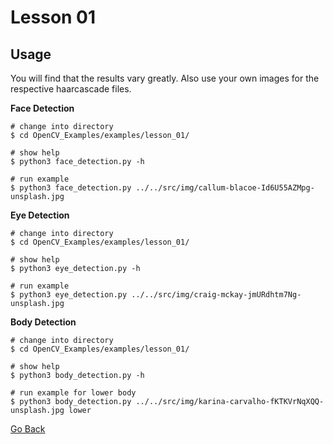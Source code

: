 # Lesson 01

## Usage

You will find that the results vary greatly. Also use your own images for the respective haarcascade files.

**Face Detection**

```shell
# change into directory
$ cd OpenCV_Examples/examples/lesson_01/

# show help
$ python3 face_detection.py -h

# run example
$ python3 face_detection.py ../../src/img/callum-blacoe-Id6U55AZMpg-unsplash.jpg
```

**Eye Detection**

```shell
# change into directory
$ cd OpenCV_Examples/examples/lesson_01/

# show help
$ python3 eye_detection.py -h

# run example
$ python3 eye_detection.py ../../src/img/craig-mckay-jmURdhtm7Ng-unsplash.jpg
```

**Body Detection**

```shell
# change into directory
$ cd OpenCV_Examples/examples/lesson_01/

# show help
$ python3 body_detection.py -h

# run example for lower body
$ python3 body_detection.py ../../src/img/karina-carvalho-fKTKVrNqXQQ-unsplash.jpg lower
```

[Go Back](../../README.md)
